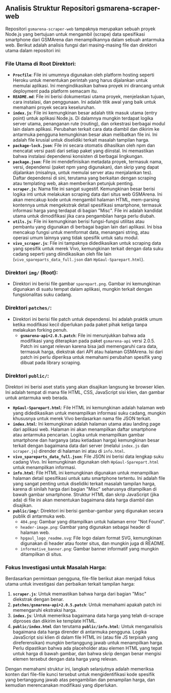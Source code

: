 ## Analisis Struktur Repositori gsmarena-scraper-web

Repositori `gsmarena-scraper-web` tampaknya merupakan sebuah proyek Node.js yang bertujuan untuk mengambil (scrape) data spesifikasi smartphone dari GSMArena dan menampilkannya dalam sebuah antarmuka web. Berikut adalah analisis fungsi dari masing-masing file dan direktori utama dalam repositori ini:

### File Utama di Root Direktori:

*   **`Procfile`**: File ini umumnya digunakan oleh platform hosting seperti Heroku untuk menentukan perintah yang harus dijalankan untuk memulai aplikasi. Ini mengindikasikan bahwa proyek ini dirancang untuk deployment pada platform semacam itu.
*   **`README.md`**: File ini berisi dokumentasi utama proyek, menjelaskan tujuan, cara instalasi, dan penggunaan. Ini adalah titik awal yang baik untuk memahami proyek secara keseluruhan.
*   **`index.js`**: File ini kemungkinan besar adalah titik masuk utama (entry point) untuk aplikasi Node.js. Di dalamnya mungkin terdapat logika server utama, penanganan rute (routing), dan orkestrasi berbagai modul lain dalam aplikasi. Perubahan terkait cara data diambil dan dikirim ke antarmuka pengguna kemungkinan besar akan melibatkan file ini. Ini adalah file krusial untuk diselidiki terkait masalah tampilan harga.
*   **`package-lock.json`**: File ini secara otomatis dihasilkan oleh npm dan mencatat versi pasti dari setiap paket yang diinstal. Ini memastikan bahwa instalasi dependensi konsisten di berbagai lingkungan.
*   **`package.json`**: File ini mendefinisikan metadata proyek, termasuk nama, versi, dependensi (paket npm yang digunakan), dan skrip yang dapat dijalankan (misalnya, untuk memulai server atau menjalankan tes). Daftar dependensi di sini, terutama yang berkaitan dengan scraping atau templating web, akan memberikan petunjuk penting.
*   **`scraper.js`**: Nama file ini sangat sugestif. Kemungkinan besar berisi logika inti untuk melakukan scraping data dari situs web GSMArena. Ini akan mencakup kode untuk mengambil halaman HTML, mem-parsing kontennya untuk mengekstrak detail spesifikasi smartphone, termasuk informasi harga yang terdapat di bagian "Misc". File ini adalah kandidat utama untuk dimodifikasi jika cara pengambilan harga perlu diubah.
*   **`utils.js`**: File ini kemungkinan berisi fungsi-fungsi utilitas atau pembantu yang digunakan di berbagai bagian lain dari aplikasi. Ini bisa mencakup fungsi untuk memformat data, menangani string, atau operasi umum lainnya yang tidak spesifik untuk satu modul.
*   **`vivo_scraper.js`**: File ini tampaknya didedikasikan untuk scraping data yang spesifik untuk merek Vivo, kemungkinan terkait dengan data suku cadang seperti yang diindikasikan oleh file lain (`vivo_spareparts_data_full.json` dan `HpGaul-Sparepart.html`).

### Direktori `img/` (Root):

*   Direktori ini berisi file gambar `sparepart.png`. Gambar ini kemungkinan digunakan di suatu tempat dalam aplikasi, mungkin terkait dengan fungsionalitas suku cadang.

### Direktori `patches/`:

*   Direktori ini berisi file patch untuk dependensi. Ini adalah praktik umum ketika modifikasi kecil diperlukan pada paket pihak ketiga tanpa melakukan forking penuh.
    *   **`gsmarena-api+2.0.5.patch`**: File ini menunjukkan bahwa ada modifikasi yang diterapkan pada paket `gsmarena-api` versi 2.0.5. Patch ini sangat relevan karena bisa jadi memengaruhi cara data, termasuk harga, diekstrak dari API atau halaman GSMArena. Isi dari patch ini perlu diperiksa untuk memahami perubahan spesifik yang dibuat pada library scraping.

### Direktori `public/`:

Direktori ini berisi aset statis yang akan disajikan langsung ke browser klien. Ini adalah tempat di mana file HTML, CSS, JavaScript sisi klien, dan gambar untuk antarmuka web berada.

*   **`HpGaul-Sparepart.html`**: File HTML ini kemungkinan adalah halaman web yang didedikasikan untuk menampilkan informasi suku cadang, mungkin khususnya untuk merek Vivo berdasarkan nama file JSON terkait.
*   **`index.html`**: Ini kemungkinan adalah halaman utama atau landing page dari aplikasi web. Halaman ini akan menampilkan daftar smartphone atau antarmuka pencarian. Logika untuk menampilkan gambar smartphone dan harganya (atau ketiadaan harga) kemungkinan besar terkait dengan bagaimana data dari server (melalui `index.js` dan `scraper.js`) dirender di halaman ini atau di `info.html`.
*   **`vivo_spareparts_data_full.json`**: File JSON ini berisi data lengkap suku cadang Vivo. Ini kemungkinan digunakan oleh `HpGaul-Sparepart.html` untuk menampilkan informasi.
*   **`info.html`**: File HTML ini kemungkinan digunakan untuk menampilkan halaman detail spesifikasi untuk satu smartphone tertentu. Ini adalah file yang sangat penting untuk diselidiki terkait masalah tampilan harga, karena di sinilah harga dari bagian "Misc" seharusnya ditampilkan di bawah gambar smartphone. Struktur HTML dan skrip JavaScript (jika ada) di file ini akan menentukan bagaimana data harga diambil dan disajikan.
*   **`public/img/`**: Direktori ini berisi gambar-gambar yang digunakan secara publik di antarmuka web.
    *   `404.png`: Gambar yang ditampilkan untuk halaman error "Not Found".
    *   `header-image.png`: Gambar yang digunakan sebagai header di halaman web.
    *   `hpgaul_logo_readme.svg`: File logo dalam format SVG, kemungkinan digunakan di header atau footer situs, dan mungkin juga di README.
    *   `informative_banner.png`: Gambar banner informatif yang mungkin ditampilkan di situs.

### Fokus Investigasi untuk Masalah Harga:

Berdasarkan permintaan pengguna, file-file berikut akan menjadi fokus utama untuk investigasi dan perbaikan terkait tampilan harga:

1.  **`scraper.js`**: Untuk memastikan bahwa harga dari bagian "Misc" diekstrak dengan benar.
2.  **`patches/gsmarena-api+2.0.5.patch`**: Untuk memahami apakah patch ini memengaruhi ekstraksi harga.
3.  **`index.js`**: Untuk memeriksa bagaimana data harga yang telah di-scrape diproses dan dikirim ke template HTML.
4.  **`public/index.html`** dan terutama **`public/info.html`**: Untuk menganalisis bagaimana data harga dirender di antarmuka pengguna. Logika JavaScript sisi klien di dalam file HTML ini (atau file JS terpisah yang direferensikan) mungkin bertanggung jawab untuk menampilkan harga. Perlu dipastikan bahwa ada placeholder atau elemen HTML yang tepat untuk harga di bawah gambar, dan bahwa skrip dengan benar mengisi elemen tersebut dengan data harga yang relevan.

Dengan memahami struktur ini, langkah selanjutnya adalah memeriksa konten dari file-file kunci tersebut untuk mengidentifikasi kode spesifik yang bertanggung jawab atas pengambilan dan penampilan harga, dan kemudian merencanakan modifikasi yang diperlukan.
